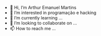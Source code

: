 - 👋 Hi, I’m Arthur Emanuel Martins 
- 👀 I’m interested in programação e hacking
- 🌱 I’m currently learning ...
- 💞️ I’m looking to collaborate on ...
- 📫 How to reach me ...

<!---
10o9npl210/10o9npl210 is a ✨ special ✨ repository because its `README.md` (this file) appears on your GitHub profile.
You can click the Preview link to take a look at your changes.
--->
